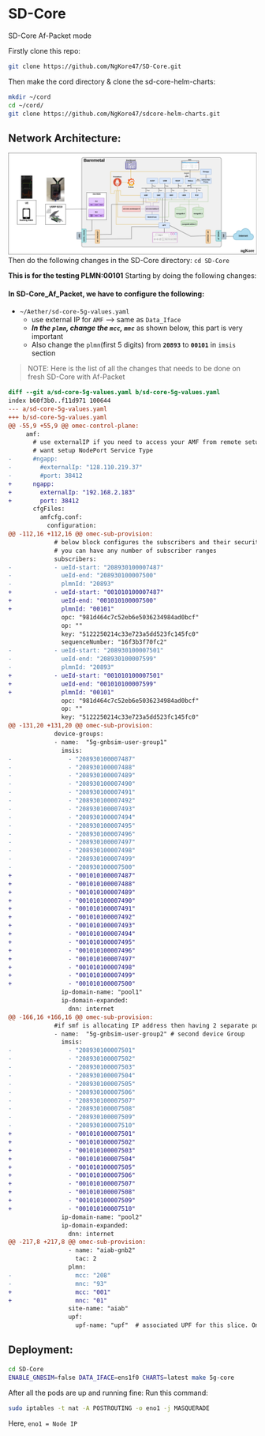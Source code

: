 # SD-Core
SD-Core  Af-Packet mode

Firstly clone this repo:
```bash
git clone https://github.com/NgKore47/SD-Core.git
```
Then make the cord directory & clone the sd-core-helm-charts:
```bash
mkdir ~/cord
cd ~/cord/
git clone https://github.com/NgKore47/sdcore-helm-charts.git
```
## Network Architecture:
![image](./images/SDCore-af_packet.png)
Then do the following changes in the SD-Core directory: `cd SD-Core`

**This is for the testing PLMN:00101**
Starting by doing the following changes:

#### In SD-Core_Af_Packet, we have to configure the following:
- `~/Aether/sd-core-5g-values.yaml`
	- use external IP for `AMF` --> same as `Data_Iface`
	- ***In the `plmn`, change the `mcc`, `mnc`*** as shown below, this part is very important
	- Also change the `plmn`(first 5 digits) from **`20893`** to **`00101`** in `imsis` section

> NOTE: Here is the list of all the changes that needs to be done on fresh SD-Core with Af-Packet

```patch
diff --git a/sd-core-5g-values.yaml b/sd-core-5g-values.yaml
index b60f3b0..f11d971 100644
--- a/sd-core-5g-values.yaml
+++ b/sd-core-5g-values.yaml
@@ -55,9 +55,9 @@ omec-control-plane:
     amf:
       # use externalIP if you need to access your AMF from remote setup and you don't
       # want setup NodePort Service Type
-      #ngapp:
-        #externalIp: "128.110.219.37"
-        #port: 38412
+      ngapp:
+        externalIp: "192.168.2.183"
+        port: 38412
       cfgFiles:
         amfcfg.conf:
           configuration:
@@ -112,16 +112,16 @@ omec-sub-provision:
             # below block configures the subscribers and their security details.
             # you can have any number of subscriber ranges
             subscribers:
-            - ueId-start: "208930100007487"
-              ueId-end: "208930100007500"
-              plmnId: "20893"
+            - ueId-start: "001010100007487"
+              ueId-end: "001010100007500"
+              plmnId: "00101"
               opc: "981d464c7c52eb6e5036234984ad0bcf"
               op: ""
               key: "5122250214c33e723a5dd523fc145fc0"
               sequenceNumber: "16f3b3f70fc2"
-            - ueId-start: "208930100007501"
-              ueId-end: "208930100007599"
-              plmnId: "20893"
+            - ueId-start: "001010100007501"
+              ueId-end: "001010100007599"
+              plmnId: "00101"
               opc: "981d464c7c52eb6e5036234984ad0bcf"
               op: ""
               key: "5122250214c33e723a5dd523fc145fc0"
@@ -131,20 +131,20 @@ omec-sub-provision:
             device-groups:
             - name:  "5g-gnbsim-user-group1"
               imsis:
-                - "208930100007487"
-                - "208930100007488"
-                - "208930100007489"
-                - "208930100007490"
-                - "208930100007491"
-                - "208930100007492"
-                - "208930100007493"
-                - "208930100007494"
-                - "208930100007495"
-                - "208930100007496"
-                - "208930100007497"
-                - "208930100007498"
-                - "208930100007499"
-                - "208930100007500"
+                - "001010100007487"
+                - "001010100007488"
+                - "001010100007489"
+                - "001010100007490"
+                - "001010100007491"
+                - "001010100007492"
+                - "001010100007493"
+                - "001010100007494"
+                - "001010100007495"
+                - "001010100007496"
+                - "001010100007497"
+                - "001010100007498"
+                - "001010100007499"
+                - "001010100007500"
               ip-domain-name: "pool1"
               ip-domain-expanded:
                 dnn: internet
@@ -166,16 +166,16 @@ omec-sub-provision:
             #if smf is allocating IP address then having 2 separate pools is not a problem.
             - name:  "5g-gnbsim-user-group2" # second device Group
               imsis:
-                - "208930100007501"
-                - "208930100007502"
-                - "208930100007503"
-                - "208930100007504"
-                - "208930100007505"
-                - "208930100007506"
-                - "208930100007507"
-                - "208930100007508"
-                - "208930100007509"
-                - "208930100007510"
+                - "001010100007501"
+                - "001010100007502"
+                - "001010100007503"
+                - "001010100007504"
+                - "001010100007505"
+                - "001010100007506"
+                - "001010100007507"
+                - "001010100007508"
+                - "001010100007509"
+                - "001010100007510"
               ip-domain-name: "pool2"
               ip-domain-expanded:
                 dnn: internet
@@ -217,8 +217,8 @@ omec-sub-provision:
                 - name: "aiab-gnb2"
                   tac: 2
                 plmn:
-                  mcc: "208"
-                  mnc: "93"
+                  mcc: "001"
+                  mnc: "01"
                 site-name: "aiab"
                 upf:
                   upf-name: "upf"  # associated UPF for this slice. One UPF per Slice. Provide fully qualified name
```

## Deployment:
```bash
cd SD-Core
ENABLE_GNBSIM=false DATA_IFACE=ens1f0 CHARTS=latest make 5g-core
```

After all the pods are up and running fine:
Run this command:
```bash
sudo iptables -t nat -A POSTROUTING -o eno1 -j MASQUERADE
```
Here, `eno1 = Node IP`
